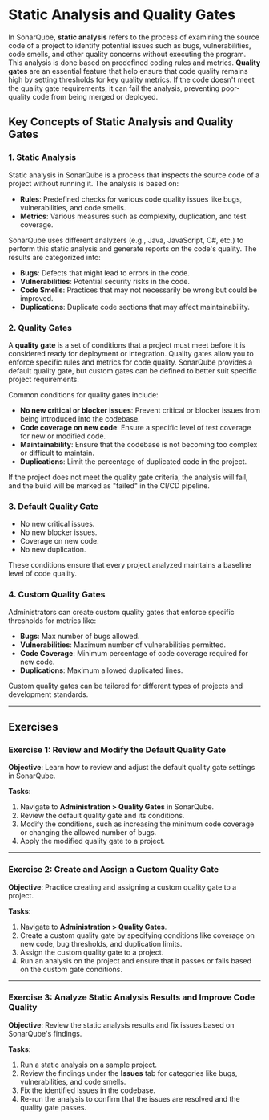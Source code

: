 # Static Analysis and Quality Gates

In SonarQube, **static analysis** refers to the process of examining the 
source code of a project to identify potential issues such as bugs, 
vulnerabilities, code smells, and other quality concerns without executing 
the program. This analysis is done based on predefined coding rules and 
metrics. **Quality gates** are an essential feature that help ensure that 
code quality remains high by setting thresholds for key quality metrics. If 
the code doesn't meet the quality gate requirements, it can fail the 
analysis, preventing poor-quality code from being merged or deployed.       

## Key Concepts of Static Analysis and Quality Gates

### 1. Static Analysis

Static analysis in SonarQube is a process that inspects the source code of 
a project without running it. The analysis is based on: 

- **Rules**: Predefined checks for various code quality issues like bugs, 
  vulnerabilities, and code smells. 
- **Metrics**: Various measures such as complexity, duplication, and test 
  coverage. 
  
SonarQube uses different analyzers (e.g., Java, JavaScript, C#, etc.) to 
perform this static analysis and generate reports on the code's quality. 
The results are categorized into:  

- **Bugs**: Defects that might lead to errors in the code.
- **Vulnerabilities**: Potential security risks in the code.
- **Code Smells**: Practices that may not necessarily be wrong but could be improved.
- **Duplications**: Duplicate code sections that may affect maintainability.

### 2. Quality Gates

A **quality gate** is a set of conditions that a project must meet before 
it is considered ready for deployment or integration. Quality gates allow 
you to enforce specific rules and metrics for code quality. SonarQube 
provides a default quality gate, but custom gates can be defined to better 
suit specific project requirements.    

Common conditions for quality gates include:

- **No new critical or blocker issues**: Prevent critical or blocker issues 
  from being introduced into the codebase. 
- **Code coverage on new code**: Ensure a specific level of test coverage 
  for new or modified code. 
- **Maintainability**: Ensure that the codebase is not becoming too complex 
  or difficult to maintain. 
- **Duplications**: Limit the percentage of duplicated code in the project.

If the project does not meet the quality gate criteria, the analysis will 
fail, and the build will be marked as "failed" in the CI/CD pipeline. 

### 3. Default Quality Gate

- No new critical issues.
- No new blocker issues.
- Coverage on new code.
- No new duplication.

These conditions ensure that every project analyzed maintains a baseline 
level of code quality. 

### 4. Custom Quality Gates

Administrators can create custom quality gates that enforce specific 
thresholds for metrics like: 

- **Bugs**: Max number of bugs allowed.
- **Vulnerabilities**: Maximum number of vulnerabilities permitted.
- **Code Coverage**: Minimum percentage of code coverage required for new code.
- **Duplications**: Maximum allowed duplicated lines.

Custom quality gates can be tailored for different types of projects and 
development standards. 

---

## Exercises

### Exercise 1: Review and Modify the Default Quality Gate

**Objective**: 
Learn how to review and adjust the default quality gate settings in SonarQube.

**Tasks**:
1. Navigate to **Administration > Quality Gates** in SonarQube.
2. Review the default quality gate and its conditions.
3. Modify the conditions, such as increasing the minimum code coverage or 
   changing the allowed number of bugs. 
4. Apply the modified quality gate to a project.

---

### Exercise 2: Create and Assign a Custom Quality Gate

**Objective**: 
Practice creating and assigning a custom quality gate to a project.

**Tasks**:
1. Navigate to **Administration > Quality Gates**.
2. Create a custom quality gate by specifying conditions like coverage on 
   new code, bug thresholds, and duplication limits. 
3. Assign the custom quality gate to a project.
4. Run an analysis on the project and ensure that it passes or fails based 
   on the custom gate conditions. 

---

### Exercise 3: Analyze Static Analysis Results and Improve Code Quality

**Objective**: 
Review the static analysis results and fix issues based on SonarQube's findings.

**Tasks**:
1. Run a static analysis on a sample project.
2. Review the findings under the **Issues** tab for categories like bugs, 
   vulnerabilities, and code smells. 
3. Fix the identified issues in the codebase.
4. Re-run the analysis to confirm that the issues are resolved and the 
   quality gate passes. 
